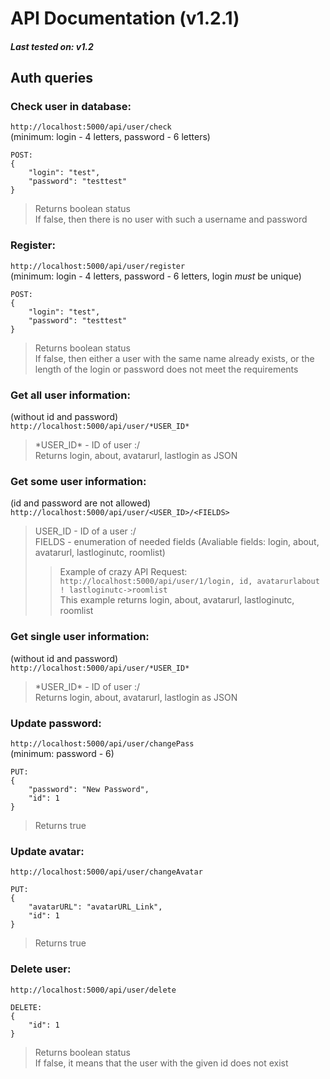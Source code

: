 # API Documentation (v1.2.1)

##### Last tested on: v1.2

## Auth queries

### Check user in database:
`http://localhost:5000/api/user/check` <br>
(minimum: login - 4 letters, password - 6 letters) <br>
```
POST:
{
    "login": "test",
    "password": "testtest"
}
```
> Returns boolean status<br>
> If false, then there is no user with such a username and password


### Register:
`http://localhost:5000/api/user/register` <br>
(minimum: login - 4 letters, password - 6 letters, login *must* be unique) <br>
```
POST:
{
    "login": "test",
    "password": "testtest"
}
```
> Returns boolean status<br>
> If false, then either a user with the same name already exists, or the length of the login or password does not meet the requirements


### Get all user information:
(without id and password) <br>
`http://localhost:5000/api/user/*USER_ID*` <br>
> \*USER_ID\* - ID of user :/<br>
> Returns login, about, avatarurl, lastlogin as JSON

### Get some user information:
(id and password are not allowed) <br>
`http://localhost:5000/api/user/<USER_ID>/<FIELDS>` <br>
> USER_ID - ID of a user :/<br>
> FIELDS - enumeration of needed fields (Avaliable fields: login, about, avatarurl, lastloginutc, roomlist)
>> Example of crazy API Request:<br>`http://localhost:5000/api/user/1/login, id, avatarurlabout ! lastloginutc->roomlist`<br>
>> This example returns login, about, avatarurl, lastloginutc, roomlist

### Get single user information:
(without id and password) <br>
`http://localhost:5000/api/user/*USER_ID*` <br>
> \*USER_ID\* - ID of user :/<br>
> Returns login, about, avatarurl, lastlogin as JSON

### Update password:
`http://localhost:5000/api/user/changePass` <br>
(minimum: password - 6) <br>
```
PUT:
{
    "password": "New Password",
    "id": 1
}
```
> Returns true<br>


### Update avatar:
`http://localhost:5000/api/user/changeAvatar` <br>
```
PUT:
{
    "avatarURL": "avatarURL_Link",
    "id": 1
}
```
> Returns true<br>


### Delete user:
`http://localhost:5000/api/user/delete` <br>
```
DELETE:
{
    "id": 1
}
```
> Returns boolean status<br>
> If false, it means that the user with the given id does not exist
